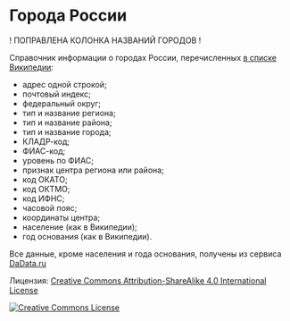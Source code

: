 # Города России

! ПОПРАВЛЕНА КОЛОНКА НАЗВАНИЙ ГОРОДОВ !

Справочник информации о городах России, перечисленных [в списке Википедии](https://ru.wikipedia.org/wiki/%D0%A1%D0%BF%D0%B8%D1%81%D0%BE%D0%BA_%D0%B3%D0%BE%D1%80%D0%BE%D0%B4%D0%BE%D0%B2_%D0%A0%D0%BE%D1%81%D1%81%D0%B8%D0%B8):

- адрес одной строкой;
- почтовый индекс;
- федеральный округ;
- тип и название региона;
- тип и название района;
- тип и название города;
- КЛАДР-код;
- ФИАС-код;
- уровень по ФИАС;
- признак центра региона или района;
- код ОКАТО;
- код ОКТМО;
- код ИФНС;
- часовой пояс;
- координаты центра;
- население (как в Википедии);
- год основания (как в Википедии).

Все данные, кроме населения и года основания, получены из сервиса [DaData.ru](https://dadata.ru/)

<p>Лицензия: <a rel="license" href="http://creativecommons.org/licenses/by-sa/4.0/">Creative Commons Attribution-ShareAlike 4.0 International License</a></p>

<p><a rel="license" href="http://creativecommons.org/licenses/by-sa/4.0/"><img alt="Creative Commons License" style="border-width:0" src="https://i.creativecommons.org/l/by-sa/4.0/88x31.png" /></a></p>

